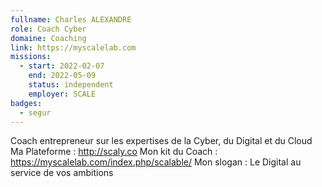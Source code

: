 ```yaml
---
fullname: Charles ALEXANDRE
role: Coach Cyber
domaine: Coaching
link: https://myscalelab.com
missions:
  - start: 2022-02-07
    end: 2022-05-09
    status: independent
    employer: SCALE
badges:
  - segur
---
```


Coach entrepreneur sur les expertises de la Cyber, du Digital et du Cloud
Ma Plateforme : http://scaly.co
Mon kit du Coach : https://myscalelab.com/index.php/scalable/
Mon slogan : Le Digital au service de vos ambitions
